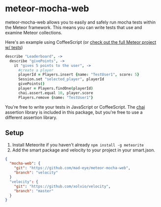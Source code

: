 # meteor-mocha-web

meteor-mocha-web allows you to easily and safely run mocha tests within the Meteor framework.  This means you can write tests that use and examine Meteor collections.

Here's an example using CoffeeScript (or [check out the full Meteor project w/ tests](https://github.com/mad-eye/leaderboard-mocha))

```coffeescript
describe "Leaderboard", ->
  describe "givePoints", ->
    it "gives 5 points to the user", ->
      #create a player
      playerId = Players.insert {name: "TestUser1", score: 5}
      Session.set "selected_player", playerId
      givePoints()
      player = Players.findOne(playerId)
      chai.assert.equal 10, player.score
      Players.remove {name: "TestUser1"}
```
You're free to write your tests in JavaScript or CoffeeScript.  The [chai](http://chaijs.com/) assertion library is included in this package, but you're free to use a different assertion library.

## Setup

1. Install Meteorite if you haven't already `npm install -g meteorite`
2. Add the smart package and velocity to your project in your smart.json.
```json
{
  "mocha-web": {
    "git": "https://github.com/mad-eye/meteor-mocha-web",
    "branch": "velocity"
  }
  "velocity": {
    "git": "https://github.com/xolvio/velocity",
    "branch": "master"
  }
}
```
